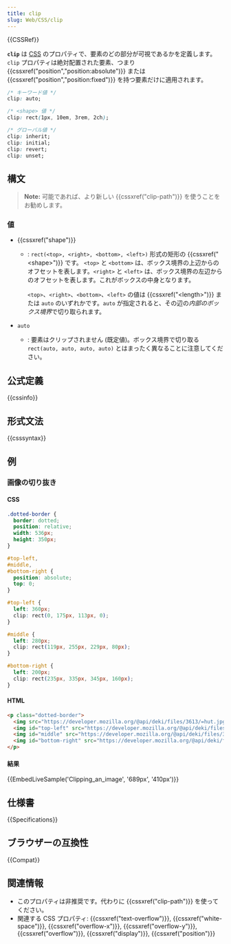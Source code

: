 ```yaml
---
title: clip
slug: Web/CSS/clip
---
```

{{CSSRef}}

**`clip`** は [CSS](/ja/docs/Web/CSS) のプロパティで、要素のどの部分が可視であるかを定義します。 `clip` プロパティは絶対配置された要素、つまり {{cssxref("position","position:absolute")}} または {{cssxref("position","position:fixed")}} を持つ要素だけに適用されます。

```css
/* キーワード値 */
clip: auto;

/* <shape> 値 */
clip: rect(1px, 10em, 3rem, 2ch);

/* グローバル値 */
clip: inherit;
clip: initial;
clip: revert;
clip: unset;
```

## 構文

> **Note:** 可能であれば、より新しい {{cssxref("clip-path")}} を使うことをお勧めします。

### 値

- {{cssxref("shape")}}

  - : `rect(<top>, <right>, <bottom>, <left>)` 形式の矩形の {{cssxref("&lt;shape&gt;")}} です。 `<top>` と `<bottom>` は、ボックス境界の上辺からのオフセットを表します。`<right>` と `<left>` は、ボックス境界の左辺からのオフセットを表します。これがボックスの中身となります。

    `<top>`、`<right>`、`<bottom>`、`<left>` の値は {{cssxref("&lt;length&gt;")}} または `auto` のいずれかです。`auto` が指定されると、その辺の*内部のボックス境界*で切り取られます。

- `auto`
  - : 要素はクリップされません (既定値)。ボックス境界で切り取る `rect(auto, auto, auto, auto)` とはまったく異なることに注意してください。

## 公式定義

{{cssinfo}}

## 形式文法

{{csssyntax}}

## 例

<h3 id="Clipping_an_image">画像の切り抜き</h3>

#### CSS

```css
.dotted-border {
  border: dotted;
  position: relative;
  width: 536px;
  height: 350px;
}

#top-left,
#middle,
#bottom-right {
  position: absolute;
  top: 0;
}

#top-left {
  left: 360px;
  clip: rect(0, 175px, 113px, 0);
}

#middle {
  left: 280px;
  clip: rect(119px, 255px, 229px, 80px);
}

#bottom-right {
  left: 200px;
  clip: rect(235px, 335px, 345px, 160px);
}
```

#### HTML

```html
<p class="dotted-border">
  <img src="https://developer.mozilla.org/@api/deki/files/3613/=hut.jpg" title="Original graphic">
  <img id="top-left" src="https://developer.mozilla.org/@api/deki/files/3613/=hut.jpg" title="Graphic clipped to upper left">
  <img id="middle" src="https://developer.mozilla.org/@api/deki/files/3613/=hut.jpg" title="Graphic clipped towards middle">
  <img id="bottom-right" src="https://developer.mozilla.org/@api/deki/files/3613/=hut.jpg" title="Graphic clipped to bottom right">
</p>
```

#### 結果

{{EmbedLiveSample('Clipping_an_image', '689px', '410px')}}

## 仕様書

{{Specifications}}

## ブラウザーの互換性

{{Compat}}

## 関連情報

- このプロパティは非推奨です。代わりに {{cssxref("clip-path")}} を使ってください。
- 関連する CSS プロパティ: {{cssxref("text-overflow")}}, {{cssxref("white-space")}}, {{cssxref("overflow-x")}}, {{cssxref("overflow-y")}}, {{cssxref("overflow")}}, {{cssxref("display")}}, {{cssxref("position")}}
